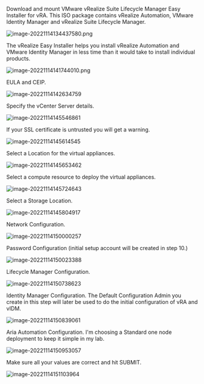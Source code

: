 Download and mount VMware vRealize Suite Lifecycle Manager Easy Installer for vRA. This ISO package contains vRealize Automation, VMware Identity Manager and vRealize Suite Lifecycle Manager. 

![image-20221114134437580.png](./assets/image-20221114134437580.png)

The vRealize Easy Installer helps you install vRealize Automation and VMware Identity Manager in less time than it would take to install individual products. 

![image-20221114141744010.png](./assets/image-20221114141744010.png)

EULA and CEIP.

![image-20221114142634759](./assets/image-20221114142634759.png)

Specify the vCenter Server details.

![image-20221114145546861](./assets/image-20221114145546861-1668434154722-10.png)

If your SSL certificate is untrusted you will get a warning.

![image-20221114145614545](./assets/image-20221114145614545.png)

Select a Location for the virtual appliances.

![image-20221114145653462](./assets/image-20221114145653462-1668434217247-12.png)

Select a compute resource to deploy the virtual appliances.

![image-20221114145724643](./assets/image-20221114145724643-1668434245909-14.png)

Select a Storage Location.

![image-20221114145804917](./assets/image-20221114145804917-1668434290951-16.png)

Network Configuration.

![image-20221114150000257](./assets/image-20221114150000257.png)

Password Configuration (initial setup account will be created in step 10.)

![image-20221114150023388](./assets/image-20221114150023388-1668434425579-18-1668434429391-20.png)

Lifecycle Manager Configuration.

![image-20221114150738623](./assets/image-20221114150738623.png)



Identity Manager Configuration. The Default Configuration Admin you create in this step will later be used to do the initial configuration of vRA and vIDM.

![image-20221114150839061](./assets/image-20221114150839061.png)

Aria Automation Configuration. I'm choosing a Standard one node deployment to keep it simple in my lab.

![image-20221114150953057](./assets/image-20221114150953057.png)

Make sure all your values are correct and hit SUBMIT.

![image-20221114151103964](./assets/image-20221114151103964.png)

